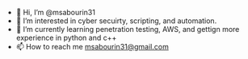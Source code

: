 - 👋 Hi, I’m @msabourin31
- 👀 I’m interested in cyber secuirty, scripting, and automation.
- 🌱 I’m currently learning penetration testing, AWS, and gettign more experience in python and c++
- 📫 How to reach me msabourin31@gmail.com


